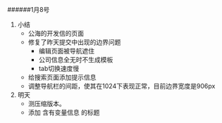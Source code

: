 ######1月8号
1. 小结  
	* 公海的开发信的页面  
	* 修复了昨天提交中出现的边界问题
		* 编辑页面被导航遮住  
		* 公司信息全无时不生成模板  
		* tab切换速度慢 
	* 给搜索页面添加提示信息  
	* 调整导航栏的间距，使其在1024下表现正常，目前边界宽度是906px 
2. 明天 
	* 测压缩版本。
	* 添加 含有变量信息 的标题 
 
 	  
